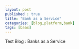 ```yaml
---
layout: post
published : true
title: "Bank as a Service"
categories: [blog,platform,bank]
tags: [baas]
---
```


Test Blog : Banks as a Service